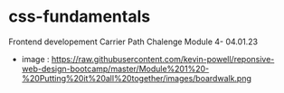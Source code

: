 # css-fundamentals
Frontend developement Carrier Path Chalenge Module 4- 04.01.23

- image : https://raw.githubusercontent.com/kevin-powell/reponsive-web-design-bootcamp/master/Module%201%20-%20Putting%20it%20all%20together/images/boardwalk.png
